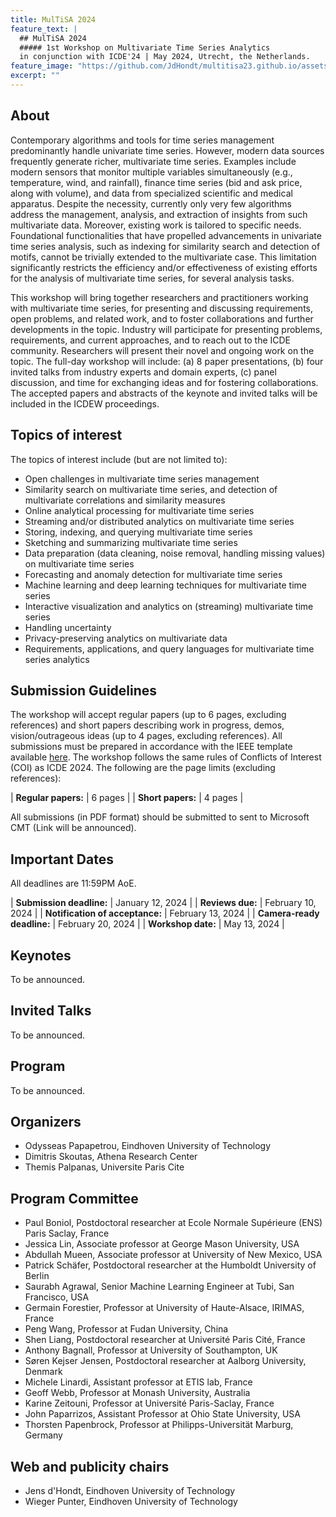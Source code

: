 ```yaml
---
title: MulTiSA 2024
feature_text: | 
  ## MulTiSA 2024
  ##### 1st Workshop on Multivariate Time Series Analytics 
  in conjunction with ICDE'24 | May 2024, Utrecht, the Netherlands.
feature_image: "https://github.com/JdHondt/multitisa23.github.io/assets/45044727/58ec7cce-896a-4c63-a30e-6f5ac45bd822"
excerpt: ""
---
```


## About
Contemporary algorithms and tools for time series management predominantly handle univariate time series. However, modern data sources frequently generate richer, multivariate time series. Examples include modern sensors that monitor multiple variables simultaneously (e.g., temperature, wind, and rainfall), finance time series (bid and ask price, along with volume), and data from specialized scientific and medical apparatus.
Despite the necessity, currently only very few algorithms address the management, analysis, and extraction of insights from such multivariate data. 
Moreover, existing work is tailored to specific needs. 
Foundational functionalities that have propelled advancements in univariate time series analysis, such as indexing for similarity search and detection of motifs, cannot be trivially extended to the multivariate case. 
This limitation significantly restricts the efficiency and/or effectiveness of existing efforts for the analysis of multivariate time series, for several analysis tasks. 

This workshop will bring together researchers and practitioners working with multivariate time series, for presenting and discussing requirements, open problems, and related work, and to foster collaborations and further developments in the topic. Industry will participate for presenting problems, requirements, and current approaches, and to reach out to the ICDE community. Researchers will present their novel and ongoing work on the topic. The full-day workshop will include: 
(a) 8 paper presentations, 
(b) four invited talks from industry experts and domain experts, 
(c) panel discussion, and time for exchanging ideas and for fostering collaborations. The accepted papers and abstracts of the keynote and invited talks will be included in the ICDEW proceedings.

## Topics of interest
The topics of interest include (but are not limited to):
- Open challenges in multivariate time series management
- Similarity search on multivariate time series, and detection of multivariate correlations and similarity measures
- Online analytical processing for multivariate time series 
- Streaming and/or distributed analytics on multivariate time series
- Storing, indexing, and querying multivariate time series
- Sketching and summarizing multivariate time series
- Data preparation (data cleaning, noise removal, handling missing values) on multivariate time series
- Forecasting and anomaly detection for multivariate time series
- Machine learning and deep learning techniques for multivariate time series
- Interactive visualization and analytics on (streaming) multivariate time series
- Handling uncertainty
- Privacy-preserving analytics on multivariate data
- Requirements, applications, and query languages for multivariate time series analytics

## Submission Guidelines
The workshop will accept regular papers (up to 6 pages, excluding references) and short papers describing work in progress, demos, vision/outrageous ideas (up to 4 pages, excluding references). All submissions must be prepared in accordance with the IEEE template available [here](https://www.ieee.org/conferences/publishing/templates.html). The workshop follows the same rules of Conflicts of Interest (COI) as ICDE 2024. The following are the page limits (excluding references):

| **Regular papers:** | 6 pages |
| **Short papers:** | 4 pages |

All submissions (in PDF format) should be submitted to sent to Microsoft CMT (Link will be announced).

## Important Dates
All deadlines are 11:59PM AoE.

| **Submission deadline:** | January 12, 2024 |
| **Reviews due:** | February 10, 2024 |
| **Notification of acceptance:** | February 13, 2024 |
| **Camera-ready deadline:** | February 20, 2024 |
| **Workshop date:** | May 13, 2024 |

## Keynotes
To be announced.

## Invited Talks
To be announced.

## Program
To be announced.

## Organizers
- Odysseas Papapetrou, Eindhoven University of Technology
- Dimitris Skoutas, Athena Research Center
- Themis Palpanas, Universite Paris Cite 

## Program Committee
- Paul Boniol, Postdoctoral researcher at Ecole Normale Supérieure (ENS) Paris Saclay, France
- Jessica Lin, Associate professor at George Mason University, USA 
- Abdullah Mueen, Associate professor at University of New Mexico, USA
- Patrick Schäfer, Postdoctoral researcher at the Humboldt University of Berlin
- Saurabh Agrawal, Senior Machine Learning Engineer at Tubi, San Francisco, USA
- Germain Forestier, Professor at University of Haute-Alsace, IRIMAS, France
- Peng Wang, Professor at Fudan University, China
- Shen Liang, Postdoctoral researcher at Université Paris Cité, France
- Anthony Bagnall, Professor at University of Southampton, UK
- Søren Kejser Jensen, Postdoctoral researcher at Aalborg University, Denmark
- Michele Linardi, Assistant professor at ETIS lab, France
- Geoff Webb, Professor at Monash University, Australia
- Karine Zeitouni, Professor at Université Paris-Saclay, France
- John Paparrizos, Assistant Professor at Ohio State University, USA
- Thorsten Papenbrock, Professor at Philipps-Universität Marburg, Germany 

## Web and publicity chairs
- Jens d'Hondt, Eindhoven University of Technology
- Wieger Punter, Eindhoven University of Technology
